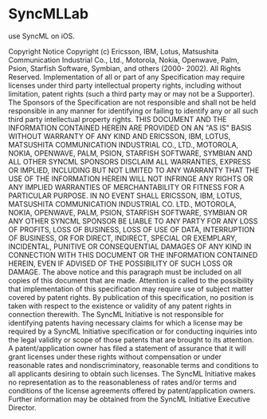 # SyncMLLab
use SyncML on iOS.

Copyright Notice
Copyright (c) Ericsson, IBM, Lotus, Matsushita Communication Industrial Co., Ltd., Motorola, Nokia, Openwave, Palm, Psion, Starfish Software, Symbian, and others (2000- 2002). All Rights Reserved.
Implementation of all or part of any Specification may require licenses under third party intellectual property rights, including without limitation, patent rights (such a third party may or may not be a Supporter). The Sponsors of the Specification are not responsible and shall not be held responsible in any manner for identifying or failing to identify any or all such third party intellectual property rights.
THIS DOCUMENT AND THE INFORMATION CONTAINED HEREIN ARE PROVIDED ON AN "AS IS" BASIS WITHOUT WARRANTY OF ANY KIND AND ERICSSON, IBM, LOTUS, MATSUSHITA COMMUNICATION INDUSTRIAL CO., LTD., MOTOROLA, NOKIA, OPENWAVE, PALM, PSION, STARFISH SOFTWARE, SYMBIAN AND ALL OTHER SYNCML SPONSORS DISCLAIM ALL WARRANTIES, EXPRESS OR IMPLIED, INCLUDING BUT NOT LIMITED TO ANY WARRANTY THAT THE USE OF THE INFORMATION HEREIN WILL NOT INFRINGE ANY RIGHTS OR ANY IMPLIED WARRANTIES OF MERCHANTABILITY OR FITNESS FOR A PARTICULAR PURPOSE. IN NO EVENT SHALL ERICSSON, IBM, LOTUS, MATSUSHITA COMMUNICATION INDUSTRIAL CO. LTD., MOTOROLA, NOKIA, OPENWAVE, PALM, PSION, STARFISH SOFTWARE, SYMBIAN OR ANY OTHER SYNCML SPONSOR BE LIABLE TO ANY PARTY FOR ANY LOSS OF PROFITS, LOSS OF BUSINESS, LOSS OF USE OF DATA, INTERRUPTION OF BUSINESS, OR FOR DIRECT, INDIRECT, SPECIAL OR EXEMPLARY, INCIDENTAL, PUNITIVE OR CONSEQUENTIAL DAMAGES OF ANY KIND IN CONNECTION WITH THIS DOCUMENT OR THE INFORMATION CONTAINED HEREIN, EVEN IF ADVISED OF THE POSSIBILITY OF SUCH LOSS OR DAMAGE.
The above notice and this paragraph must be included on all copies of this document that are made.
Attention is called to the possibility that implementation of this specification may require use of subject matter covered by patent rights. By publication of this specification, no position is taken with respect to the existence or validity of any patent rights in connection therewith. The SyncML Initiative is not responsible for identifying patents having necessary claims for which a license may be required by a SyncML Initiative specification or for conducting inquiries into the legal validity or scope of those patents that are brought to its attention.
A patent/application owner has filed a statement of assurance that it will grant licenses under these rights without compensation or under reasonable rates and nondiscriminatory, reasonable terms and conditions to all applicants desiring to obtain such licenses. The SyncML Initiative makes no representation as to the reasonableness of rates and/or terms and conditions of the license agreements offered by patent/application owners. Further information may be obtained from the SyncML Initiative Executive Director.
